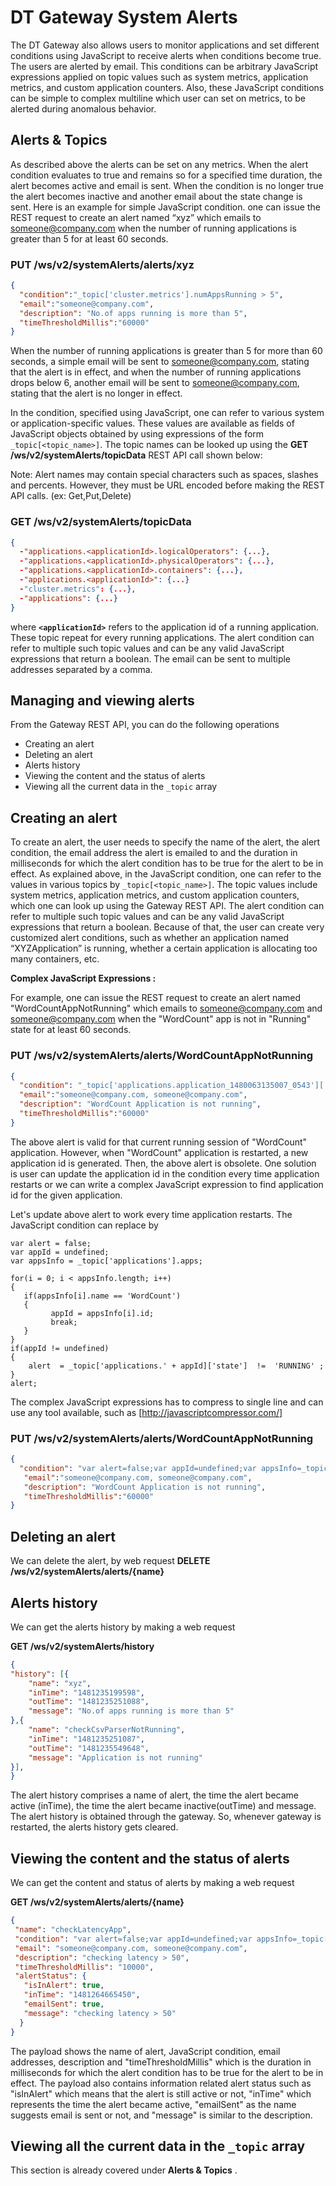 DT Gateway System Alerts
========================
The DT Gateway also allows users to monitor applications and set different conditions using JavaScript to receive alerts when conditions become true. The users are alerted by email. This conditions can be arbitrary JavaScript expressions applied on topic values such as system metrics, application metrics, and custom application counters. Also, these JavaScript conditions can be simple to complex multiline which user can set on metrics, to be alerted during anomalous behavior.

## Alerts & Topics

As described above the alerts can be set on any metrics. When the alert condition evaluates to true and remains so for a specified time duration, the alert becomes active and email is sent. When the condition is no longer true the alert becomes inactive and another email about the state change is sent. 
Here is an example for simple JavaScript condition. one can issue the REST request to create an alert named “xyz” which emails to someone@company.com when the number of running applications is greater than 5 for at least 60 seconds.

### PUT /ws/v2/systemAlerts/alerts/xyz
```json
{
  "condition":"_topic['cluster.metrics'].numAppsRunning > 5",
  "email":"someone@company.com",
  "description": "No.of apps running is more than 5",
  "timeThresholdMillis":"60000"
}
```
When the number of running applications is greater than 5 for more than 60 seconds, a simple email will be sent to someone@company.com, stating that the alert is in effect, and when the number of running applications drops below 6, another email will be sent to someone@company.com, stating that the alert is no longer in effect.

In the condition, specified using JavaScript, one can refer to various system or application-specific values. These values are available as fields of JavaScript objects obtained by using expressions of the form `_topic[<topic_name>]`. 
The topic names can be looked up using the **GET /ws/v2/systemAlerts/topicData** REST API call shown below:

Note: Alert names may contain special characters such as spaces, slashes and percents. However, they must be URL encoded before making the REST API calls. (ex: Get,Put,Delete)

### GET /ws/v2/systemAlerts/topicData 
```json
{
  -"applications.<applicationId>.logicalOperators": {...}, 
  -"applications.<applicationId>.physicalOperators": {...}, 
  -"applications.<applicationId>.containers": {...}, 
  -"applications.<applicationId>": {...}
  -"cluster.metrics": {...},
  -"applications": {...}
}
```
where **`<applicationId>`** refers to the application id of a running application. These topic repeat for every running applications. The alert condition can refer to multiple such topic values and can be any valid JavaScript expressions that return a boolean. The email can be sent to multiple addresses separated by a comma.

## Managing and viewing alerts

From the Gateway REST API, you can do the following operations
* Creating an alert 
* Deleting an alert
* Alerts history
* Viewing the content and the status of alerts
* Viewing all the current data in the `_topic` array

## Creating an alert

To create an alert, the user needs to specify the name of the alert, the alert condition, the email address the alert is emailed to and the duration in milliseconds for which the alert condition has to be true for the alert to be in effect. As explained above, in the JavaScript condition, one can refer to the values in various topics by `_topic[<topic_name>]`.  The topic values include system metrics, application metrics, and custom application counters, which one can look up using the Gateway REST API.  The alert condition can refer to multiple such topic values and can be any valid JavaScript expressions that return a boolean.  Because of that, the user can create very customized alert conditions, such as whether an application named “XYZApplication” is running, whether a certain application is allocating too many containers, etc.

**Complex JavaScript Expressions :**

For example, one can issue the REST request to create an alert named "WordCountAppNotRunning" which emails to someone@company.com and someone@company.com when the "WordCount" app is not in "Running" state for at least 60 seconds.

### PUT /ws/v2/systemAlerts/alerts/WordCountAppNotRunning
```json
{
  "condition": "_topic['applications.application_1480063135007_0543']['state'] != 'RUNNING'",
  "email":"someone@company.com, someone@company.com",
  "description": "WordCount Application is not running",
  "timeThresholdMillis":"60000"
}
```
The above alert is valid for that current running session of "WordCount" application. However, when "WordCount" application is restarted, a new application id is generated. Then, the above alert is obsolete. One solution is user can update the application id in the condition every time application restarts or we can write a complex JavaScript expression to find application id for the given application.

Let's update above alert to work every time application restarts. The JavaScript condition can replace by 

```
var alert = false;
var appId = undefined;
var appsInfo = _topic['applications'].apps;

for(i = 0; i < appsInfo.length; i++)
{
   if(appsInfo[i].name == 'WordCount')
   {
         appId = appsInfo[i].id;
         break;
   }
}
if(appId != undefined)
{
    alert  = _topic['applications.' + appId]['state']  !=  'RUNNING' ;
}
alert;
```
The complex JavaScript expressions has to compress to single line and can use any tool available, such as  [http://javascriptcompressor.com/]

### PUT /ws/v2/systemAlerts/alerts/WordCountAppNotRunning
```json
{
  "condition": "var alert=false;var appId=undefined;var appsInfo=_topic['applications'].apps;for(i=0;i<appsInfo.length;i++){if(appsInfo[i].name=='WordCount'){appId=appsInfo[i].id;break}}if(appId!=undefined){alert=_topic['applications.'+appId]['state']!='RUNNING'}alert;",
   "email":"someone@company.com, someone@company.com",
   "description": "WordCount Application is not running",
   "timeThresholdMillis":"60000"
}
```


## Deleting an alert

We can delete the alert, by web request 
**DELETE /ws/v2/systemAlerts/alerts/{name}**

## Alerts history

We can get the alerts history by making a web request

**GET /ws/v2/systemAlerts/history**
```json
{
"history": [{
    "name": "xyz",
    "inTime": "1481235199598",
    "outTime": "1481235251088",
    "message": "No.of apps running is more than 5"
},{
    "name": "checkCsvParserNotRunning",
    "inTime": "1481235251087",
    "outTime": "1481235549648",
    "message": "Application is not running"
}],
}
```
The alert history comprises a name of alert, the time the alert became active (inTime), the time the alert became inactive(outTime) and message. The alert history is obtained through the gateway. So, whenever gateway is restarted, the alerts history gets cleared. 

## Viewing the content and the status of alerts 

We can get the content and status of alerts by making a web request 

**GET /ws/v2/systemAlerts/alerts/{name}**
```json
{
 "name": "checkLatencyApp",
 "condition": "var alert=false;var appId=undefined;var appsInfo=_topic['applications'].apps;for(i=0;i<appsInfo.length;i++){if(appsInfo[i].name=='xyzApp'){appId=appsInfo[i].id;break}}if(appId!=undefined){var expTopic='applications.'+appId+'.physicalOperators';var operators=_topic[expTopic].operators;for(i=0;(i<operators.length);++i){if(operators[i].latencyMA>50){alert=true;break}}}alert;",
 "email": "someone@company.com, someone@company.com",
 "description": "checking latency > 50",
 "timeThresholdMillis": "10000",
 "alertStatus": {
   "isInAlert": true,
   "inTime": "1481264665450",
   "emailSent": true,
   "message": "checking latency > 50"
  }
}
```
The payload shows the name of alert, JavaScript condition, email addresses, description and "timeThresholdMillis" which is the duration in milliseconds for which the alert condition has to be true for the alert to be in effect.
The payload also contains information related alert status such as "isInAlert" which means that the alert is still active or not, "inTime" which represents the time the alert became active, "emailSent" as the name suggests email is sent or not, and "message" is similar to the description.

## Viewing all the current data in the `_topic` array
This section is already covered under **Alerts & Topics** .